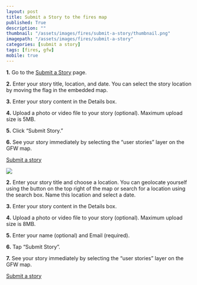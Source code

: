 ```yaml
---
layout: post
title: Submit a Story to the fires map
published: True
description: ""
thumbnail: "/assets/images/fires/submit-a-story/thumbnail.png"
imagepath: "/assets/images/fires/submit-a-story"
categories: [submit a story]
tags: [fires, gfw]
mobile: true
---
```



<div id="desktopContent" class="content">
  <p><strong>1.</strong>  Go to the <a href="http://fires.globalforestwatch.org/story/" target="_blank">Submit a Story</a> page.</p>
  <p><strong>2.</strong>  Enter your story title, location, and date. You can select the story location by moving the flag in the embedded map.</p>
  <p><strong>3.</strong>  Enter your story content in the Details box.</p>
  <p><strong>4.</strong>  Upload a photo or video file to your story (optional). Maximum upload size is 5MB.</p>
  <p><strong>5.</strong>  Click “Submit Story.”</p>
  <p><strong>6.</strong>  See your story immediately by selecting the “user stories” layer on the GFW map.</p>
  <p><a href="http://fires.globalforestwatch.org/story/" class="btn green medium uppercase">Submit a story</a></p>
  <p><img src="{{site.baseurl}}{{page.imagepath}}/desktop/desktop1.png"/></p>  
</div>

<div id="mobileContent" class="content">
  <p><strong>2.</strong>  Enter your story title and choose a location. You can geolocate yourself using the button on the top right of the map or search for a location using the search box. Name this location and select a date.</p>
  <p><strong>3.</strong>  Enter your story content in the Details box.</p>
  <p><strong>4.</strong>  Upload a photo or video file to your story (optional). Maximum upload size is 8MB.</p>
  <p><strong>5.</strong>  Enter your name (optional) and Email (required).</p>
  <p><strong>6.</strong>  Tap “Submit Story”.</p>
  <p><strong>7.</strong>  See your story immediately by selecting the “user stories” layer on the GFW map.</p>
  <p><a href="http://fires.globalforestwatch.org/story/" class="btn green medium uppercase">Submit a story</a></p>
</div>
